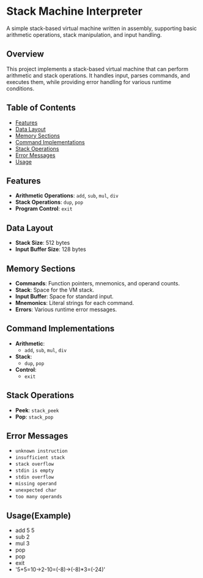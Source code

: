 # Stack Machine Interpreter

A simple stack-based virtual machine written in assembly, supporting basic arithmetic operations, stack manipulation, and input handling.

## Overview

This project implements a stack-based virtual machine that can perform arithmetic and stack operations. It handles input, parses commands, and executes them, while providing error handling for various runtime conditions.

## Table of Contents

- [Features](#features)
- [Data Layout](#data-layout)
- [Memory Sections](#memory-sections)
- [Command Implementations](#command-implementations)
- [Stack Operations](#stack-operations)
- [Error Messages](#error-messages)
- [Usage](#Usage(Example))

## Features

- **Arithmetic Operations**: `add`, `sub`, `mul`, `div`
- **Stack Operations**: `dup`, `pop`
- **Program Control**: `exit`

## Data Layout

- **Stack Size**: 512 bytes
- **Input Buffer Size**: 128 bytes

## Memory Sections

- **Commands**: Function pointers, mnemonics, and operand counts.
- **Stack**: Space for the VM stack.
- **Input Buffer**: Space for standard input.
- **Mnemonics**: Literal strings for each command.
- **Errors**: Various runtime error messages.

## Command Implementations

- **Arithmetic**:
    - `add`, `sub`, `mul`, `div`
- **Stack**:
    - `dup`, `pop`
- **Control**:
    - `exit`

## Stack Operations

- **Peek**: `stack_peek`
- **Pop**: `stack_pop`

## Error Messages

- `unknown instruction`
- `insufficient stack`
- `stack overflow`
- `stdin is empty`
- `stdin overflow`
- `missing operand`
- `unexpected char`
- `too many operands`

## Usage(Example)
- add 5 5
- sub 2
- mul 3
- pop
- pop
- exit
- '5+5=10->2-10=(-8)->(-8)*3=(-24)'

